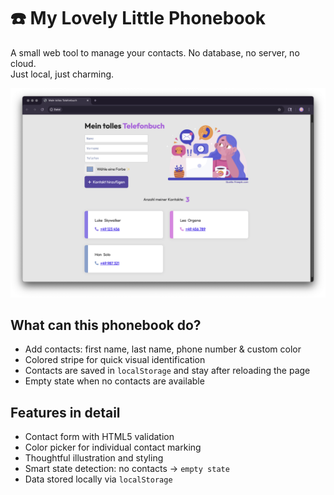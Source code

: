 # ☎️ My Lovely Little Phonebook

A small web tool to manage your contacts. No database, no server, no cloud.  
Just local, just charming.

![Screenshot](assets/cute_contacts.png)

## What can this phonebook do?

- Add contacts: first name, last name, phone number & custom color
- Colored stripe for quick visual identification
- Contacts are saved in `localStorage` and stay after reloading the page
- Empty state when no contacts are available

## Features in detail

- Contact form with HTML5 validation
- Color picker for individual contact marking
- Thoughtful illustration and styling
- Smart state detection: no contacts → `empty state`
- Data stored locally via `localStorage`
